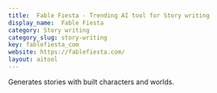 ```yaml
---
title:  Fable Fiesta - Trending AI tool for Story writing
display_name:  Fable Fiesta
category: Story writing
category_slug: story-writing
key: fablefiesta_com
website: https://fablefiesta.com/
layout: aitool
---
```


Generates stories with built characters and worlds.
